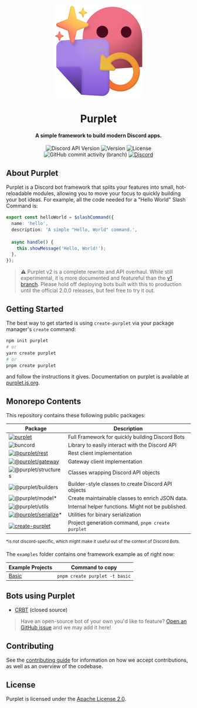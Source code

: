 <div align="center">
  <img alt="Purplet" src="sites/purplet.js.org/static/img/purplet-artwork.png" >
  <h1>Purplet</h1>
  <h4>A simple framework to build modern Discord apps.</h4>
  <div>
    <img src="https://img.shields.io/badge/Discord_API-v10-c4aaff" alt="Discord API Version">
    <img src="https://img.shields.io/npm/v/purplet?color=c4aaff&label=version" alt="Version">
    <img src="https://img.shields.io/github/license/CRBT-Team/Purplet?color=c4aaff" alt="License">
    <img alt="GitHub commit activity (branch)" src="https://img.shields.io/github/commit-activity/m/CRBT-Team/Purplet?color=c4aaff">
    <a href="https://discord.gg/BFkHA8P7rh"><img src="https://img.shields.io/discord/995533040040292373?color=c4aaff&label=Discord&logo=discord&logoColor=white" alt="Discord"></a>
  </div>
</div>

## About Purplet

Purplet is a Discord bot framework that splits your features into small, hot-reloadable modules, allowing you to move your focus to quickly building your bot ideas. For example, all the code needed for a "Hello World" Slash Command is:

```ts
export const helloWorld = $slashCommand({
  name: 'hello',
  description: 'A simple "Hello, World" command.',

  async handle() {
    this.showMessage('Hello, World!');
  },
});
```

> ⚠️ Purplet v2 is a complete rewrite and API overhaul. While still experimental, it is more documented and featureful than the [v1 branch][v1]. Please hold off deploying bots built with this to production until the official 2.0.0 releases, but feel free to try it out.

[v1]: https://github.com/CRBT-Team/Purplet/tree/v1

## Getting Started

The best way to get started is using `create-purplet` via your package manager's `create` command:

```sh
npm init purplet
# or
yarn create purplet
# or
pnpm create purplet
```

and follow the instructions it gives. Documentation on purplet is available at [purplet.js.org](https://purplet.js.org/docs/getting-started).

## Monorepo Contents

This repository contains these following public packages:

| Package | Description |
| --- | --- |
| [![purplet](https://img.shields.io/npm/v/purplet?color=c4aaff&label=purplet)](packages/purplet) | Full Framework for quickly building Discord Bots |
| ![buncord](https://img.shields.io/badge/buncord-soon%E2%84%A2-red) | Library to easily interact with the Discord API |
| [![@purplet/rest](https://img.shields.io/npm/v/@purplet/rest?color=c4aaff&label=@purplet/rest)](packages/rest) | Rest client implementation |
| [![@purplet/gateway](https://img.shields.io/npm/v/@purplet/gateway?color=c4aaff&label=@purplet/gateway)](packages/gateway) | Gateway client implementation |
| ![@purplet/structures](https://img.shields.io/badge/%40purplet%2Fstructures-soon%E2%84%A2-red) | Classes wrapping Discord API objects |
| ![@purplet/builders](https://img.shields.io/badge/%40purplet%2Fbuilders-soon%E2%84%A2-red) | Builder-style classes to create Discord API objects |
| ![@purplet/model](https://img.shields.io/badge/%40purplet%2Fmodel-soon%E2%84%A2-red)\* | Create maintainable classes to enrich JSON data. |
| ![@purplet/utils](https://img.shields.io/badge/%40purplet%2Futils-soon%E2%84%A2-red) | Internal helper functions. Might not be published. |
| [![@purplet/serialize](https://img.shields.io/npm/v/@purplet/serialize?color=c4aaff&label=@purplet/serialize)](packages/serialize)\* | Utilities for binary serialization |
| [![create-purplet](https://img.shields.io/npm/v/purplet?color=c4aaff&label=create-purplet)](packages/create-purplet) | Project generation command, `pnpm create purplet` |

<sup>\*is not discord-specific, which might make it useful out of the context of Discord Bots.</sup>

The `examples` folder contains one framework example as of right now:

| Example Projects        | Command to copy                |
| ----------------------- | ------------------------------ |
| [Basic](examples/basic) | `pnpm create purplet -t basic` |

## Bots using Purplet

- [CRBT](https://crbt.app/) (closed source)

> Have an open-source bot of your own you'd like to feature? [Open an GitHub issue](https://github.com/CRBT-Team/Purplet/issues) and we may add it here!

## Contributing

See the [contributing guide](CONTRIBUTING.md) for information on how we accept contributions, as well as an overview of the codebase.

## License

Purplet is licensed under the [Apache License 2.0](https://github.com/CRBT-Team/Purplet/blob/main/LICENSE).
